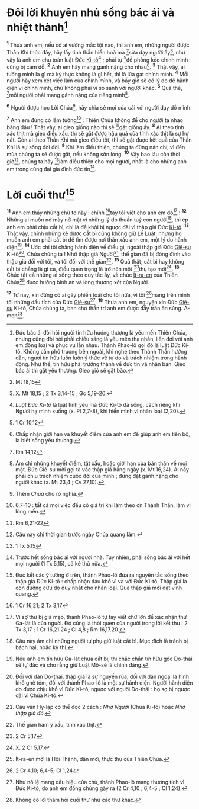 # Đôi lời khuyên nhủ sống bác ái và nhiệt thành[^1-d64b7f9c-d3fe-4a76-b56e-3e6c245d5798]

<sup><b>1</b></sup> Thưa anh em, nếu có ai vướng mắc tội nào, thì anh em, những người được Thần Khí thúc đẩy, hãy lấy tinh thần hiền hoà mà [^1@-d64b7f9c-d3fe-4a76-b56e-3e6c245d5798]sửa dạy người ấy[^2-d64b7f9c-d3fe-4a76-b56e-3e6c245d5798], như vậy là anh em chu toàn luật Đức [Ki-tô]()[^3-d64b7f9c-d3fe-4a76-b56e-3e6c245d5798] ; phải tự [^2@-d64b7f9c-d3fe-4a76-b56e-3e6c245d5798]đề phòng kẻo chính mình cũng bị cám dỗ. <sup><b>2</b></sup> Anh em hãy mang gánh nặng cho nhau[^4-d64b7f9c-d3fe-4a76-b56e-3e6c245d5798]. <sup><b>3</b></sup> Thật vậy, ai tưởng mình là gì mà kỳ thực không là gì hết, thì là lừa gạt chính mình. <sup><b>4</b></sup> Mỗi người hãy xem xét việc làm của chính mình, và bấy giờ sẽ có lý do để hãnh diện vì chính mình, chứ không phải vì so sánh với người khác. <sup><b>5</b></sup> Quả thế, [^3@-d64b7f9c-d3fe-4a76-b56e-3e6c245d5798]mỗi người phải mang gánh nặng của riêng mình[^5-d64b7f9c-d3fe-4a76-b56e-3e6c245d5798].

<sup><b>6</b></sup> Người được học Lời Chúa[^6-d64b7f9c-d3fe-4a76-b56e-3e6c245d5798], hãy chia sẻ mọi của cải với người dạy dỗ mình.

<sup><b>7</b></sup> Anh em đừng có lầm tưởng[^7-d64b7f9c-d3fe-4a76-b56e-3e6c245d5798] : Thiên Chúa không để cho người ta nhạo báng đâu ! Thật vậy, ai gieo giống nào thì sẽ [^4@-d64b7f9c-d3fe-4a76-b56e-3e6c245d5798]gặt giống ấy. <sup><b>8</b></sup> Ai theo tính xác thịt mà gieo điều xấu, thì sẽ gặt được hậu quả của tính xác thịt là sự hư nát. Còn ai theo Thần Khí mà gieo điều tốt, thì sẽ gặt được kết quả của Thần Khí là sự sống đời đời. <sup><b>9</b></sup> Khi làm điều thiện, chúng ta đừng nản chí, vì đến mùa chúng ta sẽ được gặt, nếu không sờn lòng. <sup><b>10</b></sup> Vậy bao lâu còn thời giờ[^8-d64b7f9c-d3fe-4a76-b56e-3e6c245d5798], chúng ta hãy [^5@-d64b7f9c-d3fe-4a76-b56e-3e6c245d5798]làm điều thiện cho mọi người, nhất là cho những anh em trong cùng đại gia đình đức tin[^9-d64b7f9c-d3fe-4a76-b56e-3e6c245d5798].

# Lời cuối thư[^10-d64b7f9c-d3fe-4a76-b56e-3e6c245d5798]

<sup><b>11</b></sup> Anh em thấy những chữ to này : chính [^6@-d64b7f9c-d3fe-4a76-b56e-3e6c245d5798]tay tôi viết cho anh em đó[^11-d64b7f9c-d3fe-4a76-b56e-3e6c245d5798] ! <sup><b>12</b></sup> Những ai muốn nở mày nở mặt vì những lý do thuần tuý con người[^12-d64b7f9c-d3fe-4a76-b56e-3e6c245d5798], thì ép anh em phải chịu cắt bì, chỉ là để khỏi bị ngược đãi vì thập giá Đức [Ki-tô](). <sup><b>13</b></sup> Thật vậy, chính những kẻ được cắt bì cũng không giữ Lề Luật, nhưng họ muốn anh em phải cắt bì để tìm được nơi thân xác anh em, một lý do hãnh diện[^13-d64b7f9c-d3fe-4a76-b56e-3e6c245d5798]. <sup><b>14</b></sup> Ước chi tôi chẳng hãnh diện về điều gì, ngoài thập giá Đức [Giê-su]() Ki-tô[^14-d64b7f9c-d3fe-4a76-b56e-3e6c245d5798], Chúa chúng ta ! Nhờ thập giá Người[^15-d64b7f9c-d3fe-4a76-b56e-3e6c245d5798], thế gian đã bị đóng đinh vào thập giá đối với tôi, và tôi đối với thế gian[^16-d64b7f9c-d3fe-4a76-b56e-3e6c245d5798]. <sup><b>15</b></sup> Quả thật, cắt bì hay không cắt bì chẳng là gì cả, điều quan trọng là trở nên một [^7@-d64b7f9c-d3fe-4a76-b56e-3e6c245d5798]thụ tạo mới[^17-d64b7f9c-d3fe-4a76-b56e-3e6c245d5798]. <sup><b>16</b></sup> Chúc tất cả những ai sống theo quy tắc ấy, và chúc [Ít-ra-en]() của Thiên Chúa[^18-d64b7f9c-d3fe-4a76-b56e-3e6c245d5798] được hưởng bình an và lòng thương xót của Người.

<sup><b>17</b></sup> Từ nay, xin đừng có ai gây phiền toái cho tôi nữa, vì tôi [^8@-d64b7f9c-d3fe-4a76-b56e-3e6c245d5798]mang trên mình tôi những dấu tích của Đức [Giê-su]()[^19-d64b7f9c-d3fe-4a76-b56e-3e6c245d5798]. <sup><b>18</b></sup> Thưa anh em, nguyện xin Đức [Giê-su]() Ki-tô, Chúa chúng ta, ban cho thần trí anh em được đầy tràn ân sủng. A-men[^20-d64b7f9c-d3fe-4a76-b56e-3e6c245d5798].

[^1-d64b7f9c-d3fe-4a76-b56e-3e6c245d5798]: Đức bác ái đòi hỏi người tín hữu hướng thượng là yêu mến Thiên Chúa, nhưng cũng đòi hỏi phải chiếu sáng là yêu mến tha nhân, liên đới với anh em đồng loại và phục vụ lẫn nhau. Thánh Phao-lô gọi đó là luật Đức Ki-tô. Không cần phô trương bên ngoài, khi nghe theo Thánh Thần hướng dẫn, người tín hữu luôn luôn ý thức về tự do và trách nhiệm trong hành động. Như thế, tín hữu phải trưởng thành về đức tin và nhân bản. Gieo bác ái thì gặt yêu thương. Gieo gió sẽ gặt bão.

[^2-d64b7f9c-d3fe-4a76-b56e-3e6c245d5798]: X. Mt 18,15 ; 2 Tx 3,14-15 ; Gc 5,19-20.

[^3-d64b7f9c-d3fe-4a76-b56e-3e6c245d5798]: _Luật Đức Ki-tô_ là luật tình yêu mà Đức Ki-tô đã sống, cách riêng khi Người hạ mình xuống (x. Pl 2,7-8), khi hiến mình vì nhân loại (2,20).

[^4-d64b7f9c-d3fe-4a76-b56e-3e6c245d5798]: Chấp nhận giới hạn và khuyết điểm của anh em để giúp anh em tiến bộ, là biết sống yêu thương.

[^5-d64b7f9c-d3fe-4a76-b56e-3e6c245d5798]: Ám chỉ những khuyết điểm, tật xấu, hoặc giới hạn của bản thân về mọi mặt. Đức Giê-su mời gọi ta vác thập giá hằng ngày (x. Mt 16,24). Ai nấy phải chịu trách nhiệm cuộc đời của mình ; đừng đặt gánh nặng cho người khác (x. Mt 23,4 ; Cv 27,10).

[^6-d64b7f9c-d3fe-4a76-b56e-3e6c245d5798]: Thêm _Chúa_ cho rõ nghĩa.

[^7-d64b7f9c-d3fe-4a76-b56e-3e6c245d5798]: 6,7-10 : tất cả mọi việc đều có giá trị khi làm theo ơn Thánh Thần, làm vì lòng mến.

[^8-d64b7f9c-d3fe-4a76-b56e-3e6c245d5798]: Câu này chỉ thời gian trước ngày Chúa quang lâm.

[^9-d64b7f9c-d3fe-4a76-b56e-3e6c245d5798]: Trước hết sống bác ái với người nhà. Tuy nhiên, phải sống bác ái với hết mọi người (1 Tx 5,15), cả kẻ thù nữa.

[^10-d64b7f9c-d3fe-4a76-b56e-3e6c245d5798]: Đúc kết các ý tưởng ở trên, thánh Phao-lô đưa ra nguyên tắc sống theo thập giá Đức Ki-tô : chấp nhận đau khổ vì và với Đức Ki-tô. Thập giá là con đường cứu độ duy nhất cho nhân loại. Qua thập giá mới đạt vinh quang.

[^11-d64b7f9c-d3fe-4a76-b56e-3e6c245d5798]: Vì sợ thư bị giả mạo, thánh Phao-lô tự tay viết chữ lớn để xác nhận thư Ga-lát là của người. Đó cũng là thói quen của người trong lời kết thư : 2 Tx 3,17 ; 1 Cr 16,21.24 ; Cl 4,8 ; Rm 16,17.20.

[^12-d64b7f9c-d3fe-4a76-b56e-3e6c245d5798]: Câu này ám chỉ những người tự phụ giữ luật cắt bì. Mục đích là tránh bị bách hại, hoặc kỳ thị.

[^13-d64b7f9c-d3fe-4a76-b56e-3e6c245d5798]: Nếu anh em tín hữu Ga-lát chưa cắt bì, thì chắc chắn tín hữu gốc Do-thái sẽ tự đắc và cho rằng giữ Luật Mô-sê là chính đáng.

[^14-d64b7f9c-d3fe-4a76-b56e-3e6c245d5798]: Đối với dân Do-thái, thập giá là sự nguyền rủa, đối với dân ngoại là hình khổ ghê tởm, đối với thánh Phao-lô là một sự hãnh diện. Người hãnh diện do được chịu khổ vì Đức Ki-tô, ngược với người Do-thái : họ sợ bị ngược đãi vì Chúa Ki-tô.

[^15-d64b7f9c-d3fe-4a76-b56e-3e6c245d5798]: Câu văn Hy-lạp có thể đọc 2 cách : _Nhờ Người_ (Chúa Ki-tô) hoặc _Nhờ thập giá đó_.

[^16-d64b7f9c-d3fe-4a76-b56e-3e6c245d5798]: Thế gian hàm ý xấu, tính xác thịt.

[^17-d64b7f9c-d3fe-4a76-b56e-3e6c245d5798]: X. 2 Cr 5,17.

[^18-d64b7f9c-d3fe-4a76-b56e-3e6c245d5798]: Ít-ra-en mới là Hội Thánh, dân mới, thực thụ của Thiên Chúa.

[^19-d64b7f9c-d3fe-4a76-b56e-3e6c245d5798]: Như nô lệ mang dấu hiệu của chủ, thánh Phao-lô mang thương tích vì Đức Ki-tô, do anh em đồng chủng gây ra (2 Cr 4,10 ; 6,4-5 ; Cl 1,24).

[^20-d64b7f9c-d3fe-4a76-b56e-3e6c245d5798]: Không có lời thăm hỏi cuối thư như các thư khác.

[^1@-d64b7f9c-d3fe-4a76-b56e-3e6c245d5798]: Mt 18,15

[^2@-d64b7f9c-d3fe-4a76-b56e-3e6c245d5798]: 1 Cr 10,12

[^3@-d64b7f9c-d3fe-4a76-b56e-3e6c245d5798]: Rm 14,12

[^4@-d64b7f9c-d3fe-4a76-b56e-3e6c245d5798]: Rm 6,21-22

[^5@-d64b7f9c-d3fe-4a76-b56e-3e6c245d5798]: 1 Tx 5,15

[^6@-d64b7f9c-d3fe-4a76-b56e-3e6c245d5798]: 1 Cr 16,21; 2 Tx 3,17

[^7@-d64b7f9c-d3fe-4a76-b56e-3e6c245d5798]: 2 Cr 5,17

[^8@-d64b7f9c-d3fe-4a76-b56e-3e6c245d5798]: 2 Cr 4,10; 6,4-5; Cl 1,24
